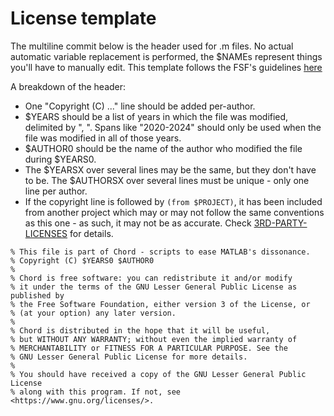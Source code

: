 # License template
The multiline commit below is the header used for .m files. No actual automatic variable replacement is performed,
the $NAMEs represent things you'll have to manually edit. This template follows the FSF's guidelines
[here](https://www.gnu.org/licenses/gpl-howto.html)

A breakdown of the header:
- One "Copyright (C) ..." line should be added per-author.
- $YEARS should be a list of years in which the file was modified, delimited by ", ". Spans like "2020-2024" should only
  be used when the file was modified in all of those years.
- $AUTHOR0 should be the name of the author who modified the file during $YEARS0.
- The $YEARSX over several lines may be the same, but they don't have to be. The $AUTHORSX over several lines must be
  unique - only one line per author.
- If the copyright line is followed by `(from $PROJECT)`, it has been included from another project which may or may not
  follow the same conventions as this one - as such, it may not be as accurate. Check
  [3RD-PARTY-LICENSES](/3RD-PARTY-LICENSES) for details.
```
% This file is part of Chord - scripts to ease MATLAB's dissonance.
% Copyright (C) $YEARS0 $AUTHOR0
%
% Chord is free software: you can redistribute it and/or modify
% it under the terms of the GNU Lesser General Public License as published by
% the Free Software Foundation, either version 3 of the License, or
% (at your option) any later version.
%
% Chord is distributed in the hope that it will be useful,
% but WITHOUT ANY WARRANTY; without even the implied warranty of
% MERCHANTABILITY or FITNESS FOR A PARTICULAR PURPOSE. See the
% GNU Lesser General Public License for more details.
%
% You should have received a copy of the GNU Lesser General Public License
% along with this program. If not, see <https://www.gnu.org/licenses/>.
```

